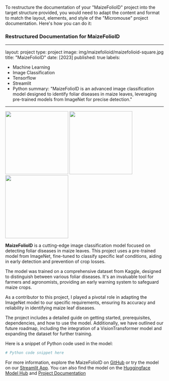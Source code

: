 To restructure the documentation of your "MaizeFolioID" project into the target structure provided, you would need to adapt the content and format to match the layout, elements, and style of the "Micromouse" project documentation. Here's how you can do it:

### Restructured Documentation for MaizeFolioID

---
layout: project
type: project
image: img/maizefolioid/maizefolioid-square.jpg
title: "MaizeFolioID"
date: [2023]
published: true
labels:
  - Machine Learning
  - Image Classification
  - Tensorflow
  - Streamlit
  - Python
summary: "MaizeFolioID is an advanced image classification model designed to identify foliar diseases in maize leaves, leveraging pre-trained models from ImageNet for precise detection."
---

<div class="text-center p-4">
  <img width="200px" src="../img/maizefolioid/leaf-disease-1.jpg" class="img-thumbnail" >
  <img width="200px" src="../img/maizefolioid/leaf-disease-2.jpg" class="img-thumbnail" >
  <img width="200px" src="../img/maizefolioid/model-architecture.png" class="img-thumbnail" >
</div>

**MaizeFolioID** is a cutting-edge image classification model focused on detecting foliar diseases in maize leaves. This project uses a pre-trained model from ImageNet, fine-tuned to classify specific leaf conditions, aiding in early detection and prevention of crop losses.

The model was trained on a comprehensive dataset from Kaggle, designed to distinguish between various foliar diseases. It's an invaluable tool for farmers and agronomists, providing an early warning system to safeguard maize crops.

As a contributor to this project, I played a pivotal role in adapting the ImageNet model to our specific requirements, ensuring its accuracy and reliability in identifying maize leaf diseases. 

The project includes a detailed guide on getting started, prerequisites, dependencies, and how to use the model. Additionally, we have outlined our future roadmap, including the integration of a VisionTransformer model and expanding the dataset for further training.

Here is a snippet of Python code used in the model:

```python
# Python code snippet here
```

For more information, explore the MaizeFolioID on [GitHub](https://github.com/dev-tyta/MaizeFolioID) or try the model on our [Streamlit App](https://maizefolioid-h.streamlit.app/). You can also find the model on the [Huggingface Model Hub](https://huggingface.co/Testys/MaizeFolioID) and [Project Documentation](https://dev-tyta.github.io/MaizeFolioID/)
